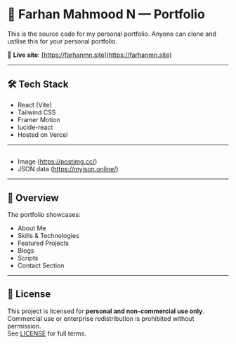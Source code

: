# 💼 Farhan Mahmood N — Portfolio

This is the source code for my personal portfolio. Anyone can clone and ustlise this for your personal portfolio.

🔗 **Live site**: [https://farhanmn.site](https://farhanmn.site)

---

## 🛠️ Tech Stack

- React (Vite)
- Tailwind CSS
- Framer Motion
- lucide-react
- Hosted on Vercel

---

## 
- Image (https://postimg.cc/)
- JSON data (https://myjson.online/)

---

## 📁 Overview

The portfolio showcases:

- About Me
- Skills & Technologies
- Featured Projects
- Blogs
- Scripts
- Contact Section

---

## 📄 License

This project is licensed for **personal and non-commercial use only**.  
Commercial use or enterprise redistribution is prohibited without permission.  
See [LICENSE](./LICENSE) for full terms.

